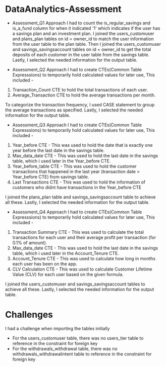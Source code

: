 # DataAnalytics-Assessment

- Assessment_Q1 Approach
I had to count the is_regular_savings and is_a_fund column for when it indicated '1' which indicates if the user has a savings plan and an investment plan.
I joined the users_customuser and plans_plan tables on id = owner_id to match the user information from the user table to the plan table.
Then I joined the users_customuser and savings_savingsaccount tables on id = owner_id to get the total deposits of each customer in the user table from the savings table.
Lastly, I selected the needed information for the output table.

- Assessment_Q2 Approach
I had to create CTEs(Common Table Expresssions) to temporarily hold calculated values for later use, This included -
1. Transaction_Count CTE to hold the total transactions of each user.
2. Average_Transaction CTE to hold the average transactions per month.

To categorize the transaction frequency, I used CASE statement to group the average transactions as specified.
Lastly, I selected the needed information for the output table.

- Assessment_Q3 Approach
I had to create CTEs(Common Table Expresssions) to temporarily hold calculated values for later use, This included -
1. Year_before CTE - This was used to hold the date that is exactly one year before the last date in the savings table.
2. Max_data_date CTE - This was used to hold the last date in the savings table, which i used later in the Year_before CTE.
3. Year_before_table CTE - This was used to hold the customer transactions that happened in the last year (transaction date > Year_before CTE) from savings table.
4. Last Transactions CTE - This was used to hold the information of customers who didnt have transactions in the Year_before CTE

I joined the plans_plan table and savings_savingsaccount table to achieve all these.
Lastly, I selected the needed information for the output table.

- Assessment_Q4 Approach
I had to create CTEs(Common Table Expresssions) to temporarily hold calculated values for later use, This included -
1. Transaction Summary CTE - This was used to calculate the total transactions for each user and their average profit per transaction (for 0.1% of amount).
2. Max_data_date CTE - This was used to hold the last date in the savings table, which i used later in the Account_Tenure CTE.
3. Account_Tenure CTE - This was used to calculate how long in months each user has been on the app.
4. CLV Calculation CTE - This was used to calculate Customer Lifetime Value (CLV) for each user based on the given formula.

I joined the users_customuser and savings_savingsaccount tables to achieve all these.
Lastly, I selected the needed information for the output table.


# Challenges
I had a challenge when importing the tables initially 
- For the users_customuser table, there was no users_tier table to reference in the constraint for foreign key
- For the withdrawals_withdrawal table, there was no withdrawals_withdrawalintent table to reference in the constraint for foreign key
